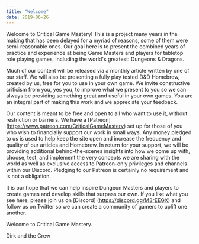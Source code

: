 ```yaml
---
title: "Welcome"
date: 2019-06-26
---
```


  Welcome to Critical Game Mastery! This is a project many years in the making that has been delayed for a myriad of reasons, some of them were semi-reasonable ones. Our goal here is to present the combined years of practice and experience at being Game Masters and players for tabletop role playing games, including the world's greatest: Dungeons & Dragons.
  
  Much of our content will be released via a monthly article written by one of our staff. We will also be presenting a fully play tested D&D Homebrew, created by us, free for you to use in your own game. We invite constructive criticism from you, yes you, to improve what we present to you so we can always be providing something great and useful in your own games. You are an integral part of making this work and we appreciate your feedback.
  
  Our content is meant to be free and open to all who want to use it, without restriction or barriers. We have a [Patreon] (https://www.patreon.com/CriticalGameMastery) set up for those of you who wish to financially support our work in small ways. Any money pledged to us is used to help keep the site open and increase the frequency and quality of our articles and Homebrew. In return for your support, we will be providing additional behind-the-scenes insights into how we come up with, choose, test, and implement the very concepts we are sharing with the world as well as exclusive access to Patreon-only privileges and channels within our Discord. Pledging to our Patreon is certainly no requirement and is not a obligation.
  
  It is our hope that we can help inspire Dungeon Masters and players to create games and develop skills that surpass our own. If you like what you see here, please join us on [Discord] (https://discord.gg/M3rEEGX) and follow us on Twitter so we can create a community of gamers to uplift one another.
  
   Welcome to Critical Game Mastery.
   
   Dirk and the Crew